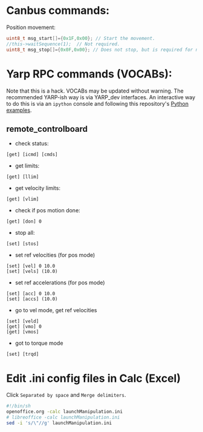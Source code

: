 # Canbus commands:

Position movement:
```c
uint8_t msg_start[]={0x1F,0x00}; // Start the movement.
//this->waitSequence(1);  // Not required.
uint8_t msg_stop[]={0x0F,0x00}; // Does not stop, but is required for next start.
```

# Yarp RPC commands (VOCABs):

Note that this is a hack. VOCABs may be updated without warning. The recommended YARP-ish way is via YARP_dev interfaces. An interactive way to do this is via an `ipython` console and following this repository's [Python examples](https://github.com/roboticslab-uc3m/yarp-devices/tree/develop/example/python).

## remote_controlboard
* check status:
```
[get] [icmd] [cmds]
```

* get limits:
```
[get] [llim]
```

* get velocity limits:
```
[get] [vlim]
```

* check if pos motion done:
```
[get] [don] 0
```

* stop all:
```
[set] [stos]
```

* set ref velocities (for pos mode)
```
[set] [vel] 0 10.0
[set] [vels] (10.0)
```

* set ref accelerations (for pos mode)
```
[set] [acc] 0 10.0
[set] [accs] (10.0)
```

* go to vel mode, get ref velocities
```
[set] [veld]
[get] [vmo] 0
[get] [vmos]
```

* got to torque mode
```
[set] [trqd]
```

# Edit .ini config files in Calc (Excel)
Click `Separated by space` and `Merge delimiters`.
```bash
#!/bin/sh
openoffice.org -calc launchManipulation.ini
# libreoffice -calc launchManipulation.ini
sed -i 's/\"//g' launchManipulation.ini
```
